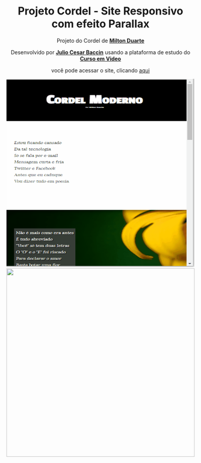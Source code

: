 <h1 align="center">Projeto Cordel - Site Responsivo com efeito Parallax</h1>

<p align="center">
 Projeto do Cordel de <a target="_blank" rel="external" href="https://www.recantodasletras.com.br/poesias/3186743"><strong>Milton Duarte</strong></a>
</p>

 <p align="center">
 Desenvolvido por <a target="_blank" rel="external" href="https://github.com/juliobaccin/"><strong>Julio Cesar Baccin</strong></a> usando a plataforma de estudo do <a target="_blank" rel="external" href="https://www.cursoemvideo.com/"><strong>Curso em Video</strong></a>
<p>

<p align="center">
 você pode acessar o site, clicando <a href="https://juliobaccin.github.io/Projeto-Cordel">aqui</a>
</p>

<div align="center">
<img width="500" height="500" src="https://github.com/juliobaccin/Projeto-Cordel/blob/main/apresenta%C3%A7%C3%A3o%20site.gif"><img align="rigth" width="500" height="500" src="https://user-images.githubusercontent.com/101740786/159775856-0a774a67-a233-4ba2-b801-e16556ee3784.png">
</div>
